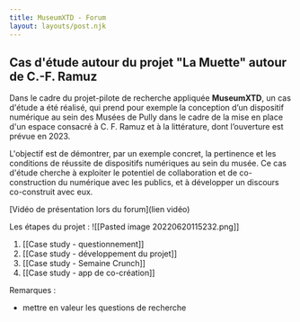 ```yaml
---
title: MuseumXTD - Forum
layout: layouts/post.njk
---
```

  

## Cas d'étude  autour du projet "La Muette" autour de C.-F. Ramuz
Dans le cadre du projet-pilote de recherche appliquée **MuseumXTD**, un cas d'étude a été réalisé, qui prend pour exemple la conception d’un dispositif numérique au sein des Musées de Pully dans le cadre de la mise en place d'un espace consacré à C. F. Ramuz et à la littérature, dont l’ouverture est prévue en 2023.

L'objectif est de démontrer, par un exemple concret, la pertinence et les conditions de réussite de dispositifs numériques au sein du musée. Ce cas d'étude cherche à exploiter le potentiel de collaboration et de co-construction du numérique avec les publics, et à développer un discours co-construit avec eux.

[Vidéo de présentation lors du forum](lien vidéo)

Les étapes du projet : 
![[Pasted image 20220620115232.png]]

1. [[Case study - questionnement]]
2. [[Case study - développement du projet]]
3. [[Case study - Semaine Crunch]]
4. [[Case study - app de co-création]]

Remarques : 
- mettre en valeur les questions de recherche 